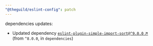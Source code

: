 ```yaml
---
"@theguild/eslint-config": patch
---
```

dependencies updates:
  - Updated dependency [`eslint-plugin-simple-import-sort@^9.0.0` ↗︎](https://www.npmjs.com/package/eslint-plugin-simple-import-sort/v/9.0.0) (from `^8.0.0`, in `dependencies`)
